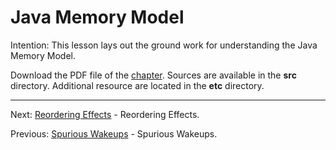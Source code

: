 # Java Memory Model

Intention: This lesson lays out the ground work for understanding the Java Memory Model.

Download the PDF file of the [chapter](chapter_24.pdf). Sources are available in the <b>src</b> directory. 
Additional resource are located in the <b>etc</b> directory.

<hr>

Next: [Reordering Effects](chapter_25.md "Reordering Effects") - Reordering Effects.

Previous: [Spurious Wakeups](chapter_23.md "Spurious Wakeups") - Spurious Wakeups.